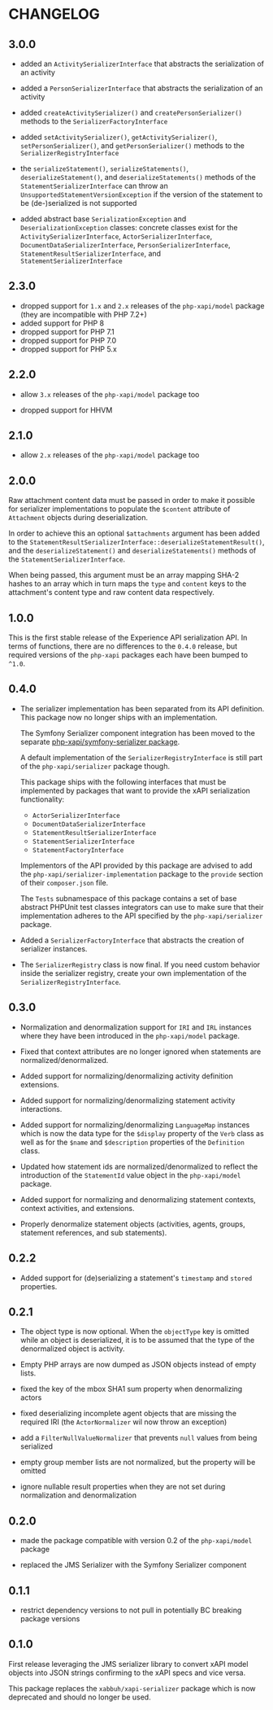 CHANGELOG
=========

3.0.0
-----
* added an `ActivitySerializerInterface` that abstracts the serialization of an activity

* added a `PersonSerializerInterface` that abstracts the serialization of an activity

* added `createActivitySerializer()` and `createPersonSerializer()` methods to the
  `SerializerFactoryInterface`

* added `setActivitySerializer()`, `getActivitySerializer()`, `setPersonSerializer()`,
  and `getPersonSerializer()` methods to the `SerializerRegistryInterface`

* the `serializeStatement()`, `serializeStatements()`, `deserializeStatement()`, and
  `deserializeStatements()` methods of the `StatementSerializerInterface` can throw
  an `UnsupportedStatementVersionException` if the version of the statement to be
  (de-)serialized is not supported

* added abstract base `SerializationException` and `DeserializationException` classes:
  concrete classes exist for the `ActivitySerializerInterface`, `ActorSerializerInterface`,
  `DocumentDataSerializerInterface`, `PersonSerializerInterface`, `StatementResultSerializerInterface`,
  and `StatementSerializerInterface`

2.3.0
-----

* dropped support for `1.x` and `2.x` releases of the `php-xapi/model` package
  (they are incompatible with PHP 7.2+)
* added support for PHP 8
* dropped support for PHP 7.1
* dropped support for PHP 7.0
* dropped support for PHP 5.x

2.2.0
-----

* allow `3.x` releases of the `php-xapi/model` package too

* dropped support for HHVM

2.1.0
-----

* allow `2.x` releases of the `php-xapi/model` package too

2.0.0
-----

Raw attachment content data must be passed in order to make it possible for
serializer implementations to populate the `$content` attribute of `Attachment`
objects during deserialization.

In order to achieve this an optional `$attachments` argument has been added
to the `StatementResultSerializerInterface::deserializeStatementResult()`,
and the `deserializeStatement()`  and `deserializeStatements()` methods of
the `StatementSerializerInterface`.

When being passed, this argument must be an array mapping SHA-2 hashes to an
array which in turn maps the `type` and `content` keys to the attachment's
content type and raw content data respectively.

1.0.0
-----

This is the first stable release of the Experience API serialization API.
In terms of functions, there are no differences to the `0.4.0` release, but
required versions of the `php-xapi` packages each have been bumped to `^1.0`.

0.4.0
-----

* The serializer implementation has been separated from its API definition.
  This package now no longer ships with an implementation.

  The Symfony Serializer component integration has been moved to the separate
  [php-xapi/symfony-serializer package](https://github.com/php-xapi/symfony-serializer).

  A default implementation of the `SerializerRegistryInterface` is still part
  of the `php-xapi/serializer` package though.

  This package ships with the following interfaces that must be implemented
  by packages that want to provide the xAPI serialization functionality:

  * `ActorSerializerInterface`
  * `DocumentDataSerializerInterface`
  * `StatementResultSerializerInterface`
  * `StatementSerializerInterface`
  * `StatementFactoryInterface`

  Implementors of the API provided by this package are advised to add the
  `php-xapi/serializer-implementation` package to the `provide` section of
  their `composer.json` file.

  The `Tests` subnamespace of this package contains a set of base abstract
  PHPUnit test classes integrators can use to make sure that their implementation
  adheres to the API specified by the `php-xapi/serializer` package.

* Added a `SerializerFactoryInterface` that abstracts the creation of serializer
  instances.

* The `SerializerRegistry` class is now final. If you need custom behavior
  inside the serializer registry, create your own implementation of the
  `SerializerRegistryInterface`.

0.3.0
-----

* Normalization and denormalization support for `IRI` and `IRL` instances
  where they have been introduced in the `php-xapi/model` package.

* Fixed that context attributes are no longer ignored when statements are
  normalized/denormalized.

* Added support for normalizing/denormalizing activity definition extensions.

* Added support for normalizing/denormalizing statement activity interactions.

* Added support for normalizing/denormalizing `LanguageMap` instances which
  is now the data type for the `$display` property of the `Verb` class as
  well as for the `$name` and `$description` properties of the `Definition`
  class.

* Updated how statement ids are normalized/denormalized to reflect the introduction
  of the `StatementId` value object in the `php-xapi/model` package.

* Added support for normalizing and denormalizing statement contexts, context
  activities, and extensions.

* Properly denormalize statement objects (activities, agents, groups, statement
  references, and sub statements).

0.2.2
-----

* Added support for (de)serializing a statement's `timestamp` and `stored`
  properties.

0.2.1
-----

* The object type is now optional. When the `objectType` key is omitted while an
  object is deserialized, it is to be assumed that the type of the denormalized
  object is activity.

* Empty PHP arrays are now dumped as JSON objects instead of empty lists.

* fixed the key of the mbox SHA1 sum property when denormalizing actors

* fixed deserializing incomplete agent objects that are missing the required
  IRI (the `ActorNormalizer` wil now throw an exception)

* add a `FilterNullValueNormalizer` that prevents `null` values from being
  serialized

* empty group member lists are not normalized, but the property will be omitted

* ignore nullable result properties when they are not set during normalization
  and denormalization

0.2.0
-----

* made the package compatible with version 0.2 of the `php-xapi/model` package

* replaced the JMS Serializer with the Symfony Serializer component

0.1.1
-----

* restrict dependency versions to not pull in potentially BC breaking package
  versions

0.1.0
-----

First release leveraging the JMS serializer library to convert xAPI model
objects into JSON strings confirming to the xAPI specs and vice versa.

This package replaces the `xabbuh/xapi-serializer` package which is now deprecated
and should no longer be used.
